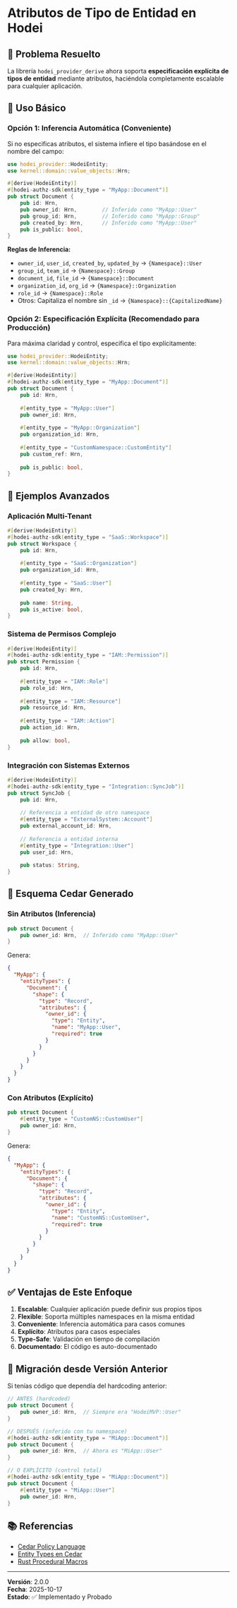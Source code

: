 # Atributos de Tipo de Entidad en Hodei

## 🎯 Problema Resuelto

La librería `hodei_provider_derive` ahora soporta **especificación explícita de tipos de entidad** mediante atributos, haciéndola completamente escalable para cualquier aplicación.

## 📝 Uso Básico

### Opción 1: Inferencia Automática (Conveniente)

Si no especificas atributos, el sistema infiere el tipo basándose en el nombre del campo:

```rust
use hodei_provider::HodeiEntity;
use kernel::domain::value_objects::Hrn;

#[derive(HodeiEntity)]
#[hodei-authz-sdk(entity_type = "MyApp::Document")]
pub struct Document {
    pub id: Hrn,
    pub owner_id: Hrn,        // Inferido como "MyApp::User"
    pub group_id: Hrn,        // Inferido como "MyApp::Group"
    pub created_by: Hrn,      // Inferido como "MyApp::User"
    pub is_public: bool,
}
```

**Reglas de Inferencia:**
- `owner_id`, `user_id`, `created_by`, `updated_by` → `{Namespace}::User`
- `group_id`, `team_id` → `{Namespace}::Group`
- `document_id`, `file_id` → `{Namespace}::Document`
- `organization_id`, `org_id` → `{Namespace}::Organization`
- `role_id` → `{Namespace}::Role`
- Otros: Capitaliza el nombre sin `_id` → `{Namespace}::{CapitalizedName}`

### Opción 2: Especificación Explícita (Recomendado para Producción)

Para máxima claridad y control, especifica el tipo explícitamente:

```rust
use hodei_provider::HodeiEntity;
use kernel::domain::value_objects::Hrn;

#[derive(HodeiEntity)]
#[hodei-authz-sdk(entity_type = "MyApp::Document")]
pub struct Document {
    pub id: Hrn,
    
    #[entity_type = "MyApp::User"]
    pub owner_id: Hrn,
    
    #[entity_type = "MyApp::Organization"]
    pub organization_id: Hrn,
    
    #[entity_type = "CustomNamespace::CustomEntity"]
    pub custom_ref: Hrn,
    
    pub is_public: bool,
}
```

## 🌟 Ejemplos Avanzados

### Aplicación Multi-Tenant

```rust
#[derive(HodeiEntity)]
#[hodei-authz-sdk(entity_type = "SaaS::Workspace")]
pub struct Workspace {
    pub id: Hrn,
    
    #[entity_type = "SaaS::Organization"]
    pub organization_id: Hrn,
    
    #[entity_type = "SaaS::User"]
    pub created_by: Hrn,
    
    pub name: String,
    pub is_active: bool,
}
```

### Sistema de Permisos Complejo

```rust
#[derive(HodeiEntity)]
#[hodei-authz-sdk(entity_type = "IAM::Permission")]
pub struct Permission {
    pub id: Hrn,
    
    #[entity_type = "IAM::Role"]
    pub role_id: Hrn,
    
    #[entity_type = "IAM::Resource"]
    pub resource_id: Hrn,
    
    #[entity_type = "IAM::Action"]
    pub action_id: Hrn,
    
    pub allow: bool,
}
```

### Integración con Sistemas Externos

```rust
#[derive(HodeiEntity)]
#[hodei-authz-sdk(entity_type = "Integration::SyncJob")]
pub struct SyncJob {
    pub id: Hrn,
    
    // Referencia a entidad de otro namespace
    #[entity_type = "ExternalSystem::Account"]
    pub external_account_id: Hrn,
    
    // Referencia a entidad interna
    #[entity_type = "Integration::User"]
    pub user_id: Hrn,
    
    pub status: String,
}
```

## 🔧 Esquema Cedar Generado

### Sin Atributos (Inferencia)

```rust
pub struct Document {
    pub owner_id: Hrn,  // Inferido como "MyApp::User"
}
```

Genera:

```json
{
  "MyApp": {
    "entityTypes": {
      "Document": {
        "shape": {
          "type": "Record",
          "attributes": {
            "owner_id": {
              "type": "Entity",
              "name": "MyApp::User",
              "required": true
            }
          }
        }
      }
    }
  }
}
```

### Con Atributos (Explícito)

```rust
pub struct Document {
    #[entity_type = "CustomNS::CustomUser"]
    pub owner_id: Hrn,
}
```

Genera:

```json
{
  "MyApp": {
    "entityTypes": {
      "Document": {
        "shape": {
          "type": "Record",
          "attributes": {
            "owner_id": {
              "type": "Entity",
              "name": "CustomNS::CustomUser",
              "required": true
            }
          }
        }
      }
    }
  }
}
```

## ✅ Ventajas de Este Enfoque

1. **Escalable**: Cualquier aplicación puede definir sus propios tipos
2. **Flexible**: Soporta múltiples namespaces en la misma entidad
3. **Conveniente**: Inferencia automática para casos comunes
4. **Explícito**: Atributos para casos especiales
5. **Type-Safe**: Validación en tiempo de compilación
6. **Documentado**: El código es auto-documentado

## 🚀 Migración desde Versión Anterior

Si tenías código que dependía del hardcoding anterior:

```rust
// ANTES (hardcoded)
pub struct Document {
    pub owner_id: Hrn,  // Siempre era "HodeiMVP::User"
}

// DESPUÉS (inferido con tu namespace)
#[hodei-authz-sdk(entity_type = "MiApp::Document")]
pub struct Document {
    pub owner_id: Hrn,  // Ahora es "MiApp::User"
}

// O EXPLÍCITO (control total)
#[hodei-authz-sdk(entity_type = "MiApp::Document")]
pub struct Document {
    #[entity_type = "MiApp::User"]
    pub owner_id: Hrn,
}
```

## 📚 Referencias

- [Cedar Policy Language](https://www.cedarpolicy.com/)
- [Entity Types en Cedar](https://docs.cedarpolicy.com/schema/schema.html#entity-types)
- [Rust Procedural Macros](https://doc.rust-lang.org/reference/procedural-macros.html)

---

**Versión**: 2.0.0  
**Fecha**: 2025-10-17  
**Estado**: ✅ Implementado y Probado
